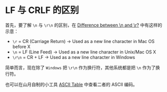 # LF 与 CRLF 的区别

首先，要了解 `\n` 与 `\r\n` 的区别，在 [Difference between \n and \r?](https://stackoverflow.com/questions/15433188/r-n-r-and-n-what-is-the-difference-between-them) 中有这样的示意：

- `\r` = CR (Carriage Return) → Used as a new line character in Mac OS before X
- `\n` = LF (Line Feed) → Used as a new line character in Unix/Mac OS X
- `\r\n` = CR + LF → Used as a new line character in Windows

简单而言，现在除了 `Windows` 把 `\r\n` 作为换行符，其他系统都是把 `\n` 作为了换行符。

也可以在山月自制的小工具 [ASCII Table](https://devtool.tech/ascii/13) 中查看二者的 ASCII 编码。